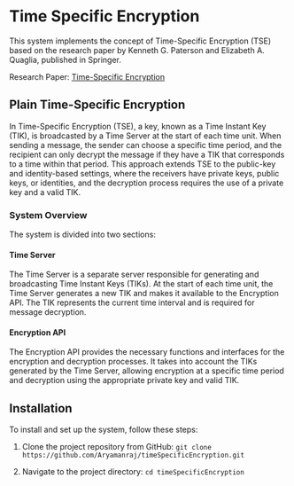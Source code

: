 # Time Specific Encryption

This system implements the concept of Time-Specific Encryption (TSE) based on the research paper by Kenneth G. Paterson and Elizabeth A. Quaglia, published in Springer.

Research Paper: [Time-Specific Encryption](https://link.springer.com/chapter/10.1007/978-3-642-15317-4_1#:~:text=In%20(Plain)%20TSE%2C%20a,a%20time%20in%20that%20interval.)

## Plain Time-Specific Encryption

In Time-Specific Encryption (TSE), a key, known as a Time Instant Key (TIK), is broadcasted by a Time Server at the start of each time unit. When sending a message, the sender can choose a specific time period, and the recipient can only decrypt the message if they have a TIK that corresponds to a time within that period. This approach extends TSE to the public-key and identity-based settings, where the receivers have private keys, public keys, or identities, and the decryption process requires the use of a private key and a valid TIK.

### System Overview

The system is divided into two sections:

#### Time Server

The Time Server is a separate server responsible for generating and broadcasting Time Instant Keys (TIKs). At the start of each time unit, the Time Server generates a new TIK and makes it available to the Encryption API. The TIK represents the current time interval and is required for message decryption.

#### Encryption API

The Encryption API provides the necessary functions and interfaces for the encryption and decryption processes. It takes into account the TIKs generated by the Time Server, allowing encryption at a specific time period and decryption using the appropriate private key and valid TIK.

## Installation

To install and set up the system, follow these steps:

1. Clone the project repository from GitHub:
```git clone https://github.com/Aryamanraj/timeSpecificEncryption.git```


2. Navigate to the project directory:
```cd timeSpecificEncryption```
